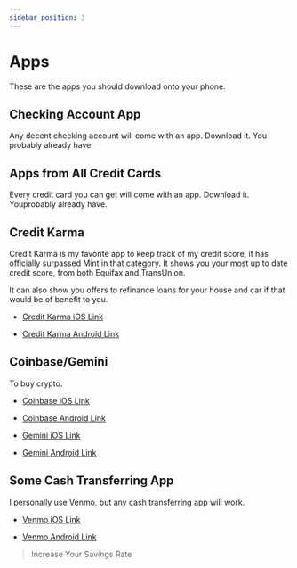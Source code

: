 ```yaml
---
sidebar_position: 3
---
```


# Apps

These are the apps you should download onto your phone.

## Checking Account App

Any decent checking account will come with an app. Download it. You probably already have.

## Apps from All Credit Cards

Every credit card you can get will come with an app. Download it. Youprobably already have.

## Credit Karma

Credit Karma is my favorite app to keep track of my credit score, it has officially surpassed Mint in that category. It shows you your most up to date credit score, from both Equifax and TransUnion. 

It can also show you offers to refinance loans for your house and car if that would be of benefit to you.

- [Credit Karma iOS Link](https://apps.apple.com/us/app/credit-karma/id519817714)

- [Credit Karma Android Link](https://play.google.com/store/apps/details?id=com.creditkarma.mobile&hl=en_US&gl=US)

## Coinbase/Gemini

To buy crypto.

- [Coinbase iOS Link](https://apps.apple.com/us/app/coinbase-buy-bitcoin-ether/id886427730)

- [Coinbase Android Link](https://play.google.com/store/apps/details?id=com.coinbase.android&hl=en_US&gl=US)

- [Gemini iOS Link](https://apps.apple.com/us/app/gemini-buy-bitcoin-crypto/id1408914447)

- [Gemini Android Link](https://play.google.com/store/apps/details?id=com.gemini.android.app&hl=en_US&gl=US)

## Some Cash Transferring App 

I personally use Venmo, but any cash transferring app will work.

- [Venmo iOS Link](https://apps.apple.com/us/app/venmo/id351727428)

- [Venmo Android Link](https://play.google.com/store/apps/details?id=com.venmo&hl=en_US&gl=US)

>Increase Your Savings Rate